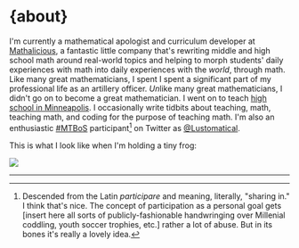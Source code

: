 <h1 class="page-heading">{about}</h1>

I'm currently a mathematical apologist and curriculum developer at [Mathalicious](www.mathalicious.com), a fantastic little company that's rewriting middle and high school math around real-world topics and helping to morph students' daily experiences with math into daily experiences with the *world*, through math. Like many great mathematicians, I spent I spent a significant part of my professional life as an artillery officer. *Un*like many great mathematicians, I didn't go on to become a great mathematician. I went on to teach [high school in Minneapolis](www.slpschools.org). I occasionally write tidbits about teaching, math, teaching math, and coding for the purpose of teaching math. I'm also an enthusiastic [#MTBoS](www.twitter.com/hashtag/mtbos?src=hash) participant[^1] on Twitter as [@Lustomatical](www.twitter.com/lustomatical).

This is what I look like when I'm holding a tiny frog:

<img src="/images/about_pic.jpeg" id="about-pic">

---

[^1]:Descended from the Latin *participare* and meaning, literally, "sharing in." I think that's nice. The concept of participation as a personal goal gets [insert here all sorts of publicly-fashionable handwringing over Millenial coddling, youth soccer trophies, etc.] rather a lot of abuse. But in its bones it's really a lovely idea.